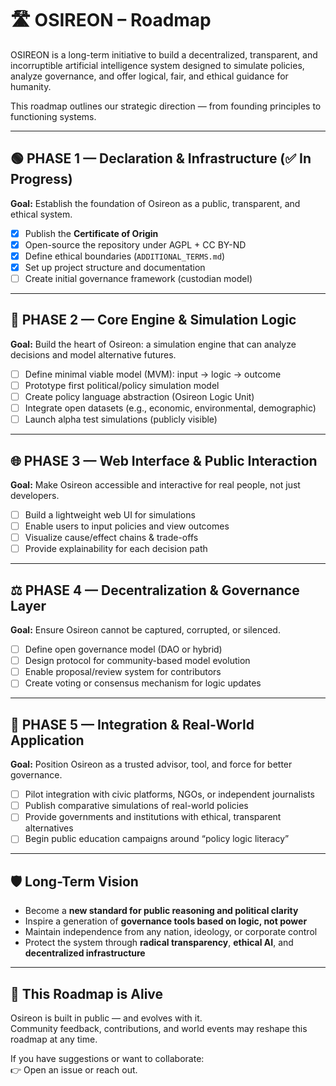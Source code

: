 # 🛣️ OSIREON – Roadmap

OSIREON is a long-term initiative to build a decentralized, transparent, and incorruptible artificial intelligence system designed to simulate policies, analyze governance, and offer logical, fair, and ethical guidance for humanity.

This roadmap outlines our strategic direction — from founding principles to functioning systems.

---

## 🟢 PHASE 1 — Declaration & Infrastructure (✅ In Progress)

**Goal:** Establish the foundation of Osireon as a public, transparent, and ethical system.

- [x] Publish the **Certificate of Origin**
- [x] Open-source the repository under AGPL + CC BY-ND
- [x] Define ethical boundaries (`ADDITIONAL_TERMS.md`)
- [x] Set up project structure and documentation
- [ ] Create initial governance framework (custodian model)

---

## 🧠 PHASE 2 — Core Engine & Simulation Logic

**Goal:** Build the heart of Osireon: a simulation engine that can analyze decisions and model alternative futures.

- [ ] Define minimal viable model (MVM): input → logic → outcome
- [ ] Prototype first political/policy simulation model
- [ ] Create policy language abstraction (Osireon Logic Unit)
- [ ] Integrate open datasets (e.g., economic, environmental, demographic)
- [ ] Launch alpha test simulations (publicly visible)

---

## 🌐 PHASE 3 — Web Interface & Public Interaction

**Goal:** Make Osireon accessible and interactive for real people, not just developers.

- [ ] Build a lightweight web UI for simulations
- [ ] Enable users to input policies and view outcomes
- [ ] Visualize cause/effect chains & trade-offs
- [ ] Provide explainability for each decision path

---

## ⚖️ PHASE 4 — Decentralization & Governance Layer

**Goal:** Ensure Osireon cannot be captured, corrupted, or silenced.

- [ ] Define open governance model (DAO or hybrid)
- [ ] Design protocol for community-based model evolution
- [ ] Enable proposal/review system for contributors
- [ ] Create voting or consensus mechanism for logic updates

---

## 📡 PHASE 5 — Integration & Real-World Application

**Goal:** Position Osireon as a trusted advisor, tool, and force for better governance.

- [ ] Pilot integration with civic platforms, NGOs, or independent journalists
- [ ] Publish comparative simulations of real-world policies
- [ ] Provide governments and institutions with ethical, transparent alternatives
- [ ] Begin public education campaigns around “policy logic literacy”

---

## 🛡️ Long-Term Vision

- Become a **new standard for public reasoning and political clarity**
- Inspire a generation of **governance tools based on logic, not power**
- Maintain independence from any nation, ideology, or corporate control
- Protect the system through **radical transparency**, **ethical AI**, and **decentralized infrastructure**

---

## 🔁 This Roadmap is Alive

Osireon is built in public — and evolves with it.  
Community feedback, contributions, and world events may reshape this roadmap at any time.

If you have suggestions or want to collaborate:  
👉 Open an issue or reach out.
